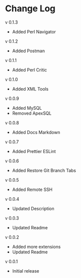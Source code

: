 # Change Log
v 0.1.3
- Added Perl Navigator

v 0.1.2
- Added Postman

v 0.1.1
- Added Perl Critic

v 0.1.0
- Added XML Tools

v 0.0.9
- Added MySQL
- Removed ApexSQL

v 0.0.8
- Added Docs Markdown

v 0.0.7
- Added Prettier ESLint

v 0.0.6
- Added Restore Git Branch Tabs

v 0.0.5
- Added Remote SSH

v 0.0.4
- Updated Description

v 0.0.3
- Updated Readme

v 0.0.2
- Added more extensions
- Updated Readme

v 0.0.1
- Initial release
